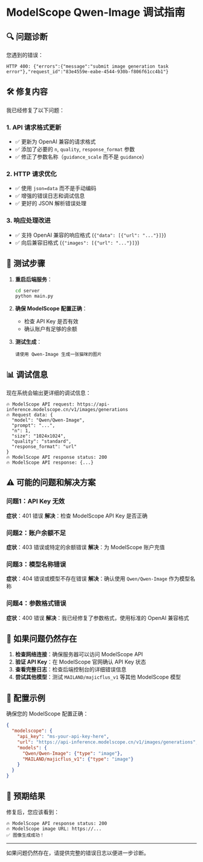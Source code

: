 # ModelScope Qwen-Image 调试指南

## 🔍 问题诊断

您遇到的错误：
```
HTTP 400: {"errors":{"message":"submit image generation task error"},"request_id":"83e4559e-eabe-4544-930b-f806f61cc4b1"}
```

## 🛠️ 修复内容

我已经修复了以下问题：

### 1. **API 请求格式更新**
- ✅ 更新为 OpenAI 兼容的请求格式
- ✅ 添加了必要的 `n`, `quality`, `response_format` 参数
- ✅ 修正了参数名称（`guidance_scale` 而不是 `guidance`）

### 2. **HTTP 请求优化**
- ✅ 使用 `json=data` 而不是手动编码
- ✅ 增强的错误日志和调试信息
- ✅ 更好的 JSON 解析错误处理

### 3. **响应处理改进**
- ✅ 支持 OpenAI 兼容的响应格式 (`{"data": [{"url": "..."}]}`)
- ✅ 向后兼容旧格式 (`{"images": [{"url": "..."}]}`)

## 🚀 测试步骤

1. **重启后端服务**：
   ```bash
   cd server
   python main.py
   ```

2. **确保 ModelScope 配置正确**：
   - 检查 API Key 是否有效
   - 确认账户有足够的余额

3. **测试生成**：
   ```
   请使用 Qwen-Image 生成一张猫咪的图片
   ```

## 📊 调试信息

现在系统会输出更详细的调试信息：
```
🔥 ModelScope API request: https://api-inference.modelscope.cn/v1/images/generations
🔥 Request data: {
  "model": "Qwen/Qwen-Image",
  "prompt": "...",
  "n": 1,
  "size": "1024x1024",
  "quality": "standard",
  "response_format": "url"
}
🔥 ModelScope API response status: 200
🔥 ModelScope API response: {...}
```

## ⚠️ 可能的问题和解决方案

### 问题1：API Key 无效
**症状**：401 错误
**解决**：检查 ModelScope API Key 是否正确

### 问题2：账户余额不足
**症状**：403 错误或特定的余额错误
**解决**：为 ModelScope 账户充值

### 问题3：模型名称错误
**症状**：404 错误或模型不存在错误
**解决**：确认使用 `Qwen/Qwen-Image` 作为模型名称

### 问题4：参数格式错误
**症状**：400 错误
**解决**：我已经修复了参数格式，使用标准的 OpenAI 兼容格式

## 🔧 如果问题仍然存在

1. **检查网络连接**：确保服务器可以访问 ModelScope API
2. **验证 API Key**：在 ModelScope 官网确认 API Key 状态
3. **查看完整日志**：检查后端控制台的详细错误信息
4. **尝试其他模型**：测试 `MAILAND/majicflus_v1` 等其他 ModelScope 模型

## 📝 配置示例

确保您的 ModelScope 配置正确：
```json
{
  "modelscope": {
    "api_key": "ms-your-api-key-here",
    "url": "https://api-inference.modelscope.cn/v1/images/generations",
    "models": {
      "Qwen/Qwen-Image": {"type": "image"},
      "MAILAND/majicflus_v1": {"type": "image"}
    }
  }
}
```

## 🎯 预期结果

修复后，您应该看到：
```
🔥 ModelScope API response status: 200
🔥 ModelScope image URL: https://...
✅ 图像生成成功！
```

---

如果问题仍然存在，请提供完整的错误日志以便进一步诊断。

